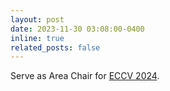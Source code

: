 ```yaml
---
layout: post
date: 2023-11-30 03:08:00-0400
inline: true
related_posts: false
---
```


Serve as Area Chair for [ECCV 2024](https://eccv.ecva.net/Conferences/2024).
